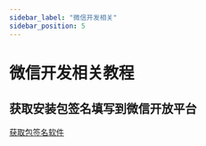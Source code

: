 ```yaml
---
sidebar_label: "微信开发相关"
sidebar_position: 5
---
```

# 微信开发相关教程

## 获取安装包签名填写到微信开放平台

[获取包签名软件](../../../src/apk/Gen_Signature_Android.apk)
